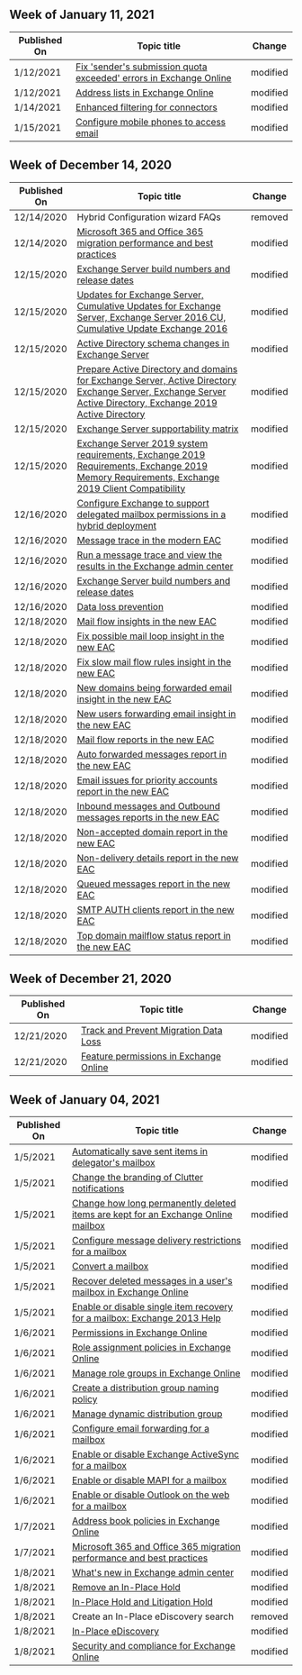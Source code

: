 <!-- This file is generated automatically each week. Changes made to this file will be overwritten.-->



## Week of January 11, 2021


| Published On |Topic title | Change |
|------|------------|--------|
| 1/12/2021 | [Fix 'sender's submission quota exceeded' errors in Exchange Online](/Exchange/mail-flow-best-practices/non-delivery-reports-in-exchange-online/fix-error-for-submission-quota-exceeded-in-exchange-online) | modified |
| 1/12/2021 | [Address lists in Exchange Online](/Exchange/address-books/address-lists/address-lists) | modified |
| 1/14/2021 | [Enhanced filtering for connectors](/Exchange/mail-flow-best-practices/use-connectors-to-configure-mail-flow/enhanced-filtering-for-connectors) | modified |
| 1/15/2021 | [Configure mobile phones to access email](/Exchange/clients/exchange-activesync/configure-email-access?view=exchserver-2016) | modified |


## Week of December 14, 2020


| Published On |Topic title | Change |
|------|------------|--------|
| 12/14/2020 | Hybrid Configuration wizard FAQs | removed |
| 12/14/2020 | [Microsoft 365 and Office 365 migration performance and best practices](/Exchange/mailbox-migration/office-365-migration-best-practices) | modified |
| 12/15/2020 | [Exchange Server build numbers and release dates](/Exchange/new-features/build-numbers-and-release-dates?view=exchserver-2016) | modified |
| 12/15/2020 | [Updates for Exchange Server, Cumulative Updates for Exchange Server, Exchange Server 2016 CU, Cumulative Update Exchange 2016](/Exchange/new-features/updates?view=exchserver-2016) | modified |
| 12/15/2020 | [Active Directory schema changes in Exchange Server](/Exchange/plan-and-deploy/active-directory/ad-schema-changes?view=exchserver-2016) | modified |
| 12/15/2020 | [Prepare Active Directory and domains for Exchange Server, Active Directory Exchange Server, Exchange Server Active Directory, Exchange 2019 Active Directory](/Exchange/plan-and-deploy/prepare-ad-and-domains?view=exchserver-2016) | modified |
| 12/15/2020 | [Exchange Server supportability matrix](/Exchange/plan-and-deploy/supportability-matrix?view=exchserver-2016) | modified |
| 12/15/2020 | [Exchange Server 2019 system requirements, Exchange 2019 Requirements, Exchange 2019 Memory Requirements, Exchange 2019 Client Compatibility](/Exchange/plan-and-deploy/system-requirements?view=exchserver-2016) | modified |
| 12/16/2020 | [Configure Exchange to support delegated mailbox permissions in a hybrid deployment](/Exchange/hybrid-deployment/set-up-delegated-mailbox-permissions) | modified |
| 12/16/2020 | [Message trace in the modern EAC](/Exchange/monitoring/trace-an-email-message/message-trace-modern-eac) | modified |
| 12/16/2020 | [Run a message trace and view the results in the Exchange admin center](/Exchange/monitoring/trace-an-email-message/run-a-message-trace-and-view-results) | modified |
| 12/16/2020 | [Exchange Server build numbers and release dates](/Exchange/new-features/build-numbers-and-release-dates?view=exchserver-2016) | modified |
| 12/16/2020 | [Data loss prevention](/Exchange/security-and-compliance/data-loss-prevention/data-loss-prevention) | modified |
| 12/18/2020 | [Mail flow insights in the new EAC](/Exchange/monitoring/mail-flow-insights/mail-flow-insights) | modified |
| 12/18/2020 | [Fix possible mail loop insight in the new EAC](/Exchange/monitoring/mail-flow-insights/mfi-fix-possible-mail-loop-insight) | modified |
| 12/18/2020 | [Fix slow mail flow rules insight in the new EAC](/Exchange/monitoring/mail-flow-insights/mfi-fix-slow-mail-flow-rules-insight) | modified |
| 12/18/2020 | [New domains being forwarded email insight in the new EAC](/Exchange/monitoring/mail-flow-insights/mfi-new-domains-being-forwarded-email-insight) | modified |
| 12/18/2020 | [New users forwarding email insight in the new EAC](/Exchange/monitoring/mail-flow-insights/mfi-new-users-forwarding-email-insight) | modified |
| 12/18/2020 | [Mail flow reports in the new EAC](/Exchange/monitoring/mail-flow-reports/mail-flow-reports) | modified |
| 12/18/2020 | [Auto forwarded messages report in the new EAC](/Exchange/monitoring/mail-flow-reports/mfr-auto-forwarded-messages-report) | modified |
| 12/18/2020 | [Email issues for priority accounts report in the new EAC](/Exchange/monitoring/mail-flow-reports/mfr-email-issues-for-priority-accounts-report) | modified |
| 12/18/2020 | [Inbound messages and Outbound messages reports in the new EAC](/Exchange/monitoring/mail-flow-reports/mfr-inbound-messages-and-outbound-messages-reports) | modified |
| 12/18/2020 | [Non-accepted domain report in the new EAC](/Exchange/monitoring/mail-flow-reports/mfr-non-accepted-domain-report) | modified |
| 12/18/2020 | [Non-delivery details report in the new EAC](/Exchange/monitoring/mail-flow-reports/mfr-non-delivery-details-report) | modified |
| 12/18/2020 | [Queued messages report in the new EAC](/Exchange/monitoring/mail-flow-reports/mfr-queued-messages-report) | modified |
| 12/18/2020 | [SMTP AUTH clients report in the new EAC](/Exchange/monitoring/mail-flow-reports/mfr-smtp-auth-clients-report) | modified |
| 12/18/2020 | [Top domain mailflow status report in the new EAC](/Exchange/monitoring/mail-flow-reports/mfr-top-domain-mailflow-status-report) | modified |


## Week of December 21, 2020


| Published On |Topic title | Change |
|------|------------|--------|
| 12/21/2020 | [Track and Prevent Migration Data Loss](/Exchange/mailbox-migration/track-prevent-data-loss-dcs) | modified |
| 12/21/2020 | [Feature permissions in Exchange Online](/Exchange/permissions-exo/feature-permissions) | modified |


## Week of January 04, 2021


| Published On |Topic title | Change |
|------|------------|--------|
| 1/5/2021 | [Automatically save sent items in delegator's mailbox](/Exchange/recipients-in-exchange-online/manage-user-mailboxes/automatically-save-sent-items-in-delegator-s-mailbox) | modified |
| 1/5/2021 | [Change the branding of Clutter notifications](/Exchange/recipients-in-exchange-online/manage-user-mailboxes/change-clutter-notification-branding) | modified |
| 1/5/2021 | [Change how long permanently deleted items are kept for an Exchange Online mailbox](/Exchange/recipients-in-exchange-online/manage-user-mailboxes/change-deleted-item-retention) | modified |
| 1/5/2021 | [Configure message delivery restrictions for a mailbox](/Exchange/recipients-in-exchange-online/manage-user-mailboxes/configure-message-delivery-restrictions) | modified |
| 1/5/2021 | [Convert a mailbox](/Exchange/recipients-in-exchange-online/manage-user-mailboxes/convert-a-mailbox) | modified |
| 1/5/2021 | [Recover deleted messages in a user's mailbox in Exchange Online](/Exchange/recipients-in-exchange-online/manage-user-mailboxes/recover-deleted-messages) | modified |
| 1/5/2021 | [Enable or disable single item recovery for a mailbox: Exchange 2013 Help](/Exchange/enable-or-disable-single-item-recovery-exchange-2013-help) | modified |
| 1/6/2021 | [Permissions in Exchange Online](/Exchange/permissions-exo/permissions-exo) | modified |
| 1/6/2021 | [Role assignment policies in Exchange Online](/Exchange/permissions-exo/role-assignment-policies) | modified |
| 1/6/2021 | [Manage role groups in Exchange Online](/Exchange/permissions-exo/role-groups) | modified |
| 1/6/2021 | [Create a distribution group naming policy](/Exchange/recipients-in-exchange-online/manage-distribution-groups/create-group-naming-policy) | modified |
| 1/6/2021 | [Manage dynamic distribution group](/Exchange/recipients-in-exchange-online/manage-dynamic-distribution-groups/manage-dynamic-distribution-groups) | modified |
| 1/6/2021 | [Configure email forwarding for a mailbox](/Exchange/recipients-in-exchange-online/manage-user-mailboxes/configure-email-forwarding) | modified |
| 1/6/2021 | [Enable or disable Exchange ActiveSync for a mailbox](/Exchange/recipients-in-exchange-online/manage-user-mailboxes/enable-or-disable-exchange-activesync) | modified |
| 1/6/2021 | [Enable or disable MAPI for a mailbox](/Exchange/recipients-in-exchange-online/manage-user-mailboxes/enable-or-disable-mapi) | modified |
| 1/6/2021 | [Enable or disable Outlook on the web for a mailbox](/Exchange/recipients-in-exchange-online/manage-user-mailboxes/enable-or-disable-outlook-web-app) | modified |
| 1/7/2021 | [Address book policies in Exchange Online](/Exchange/address-books/address-book-policies/address-book-policies) | modified |
| 1/7/2021 | [Microsoft 365 and Office 365 migration performance and best practices](/Exchange/mailbox-migration/office-365-migration-best-practices) | modified |
| 1/8/2021 | [What's new in Exchange admin center](/Exchange/whats-new) | modified |
| 1/8/2021 | [Remove an In-Place Hold](/Exchange/security-and-compliance/create-or-remove-in-place-holds) | modified |
| 1/8/2021 | [In-Place Hold and Litigation Hold](/Exchange/security-and-compliance/in-place-and-litigation-holds) | modified |
| 1/8/2021 | Create an In-Place eDiscovery search | removed |
| 1/8/2021 | [In-Place eDiscovery](/Exchange/security-and-compliance/in-place-ediscovery/in-place-ediscovery) | modified |
| 1/8/2021 | [Security and compliance for Exchange Online](/Exchange/security-and-compliance/security-and-compliance) | modified |
